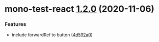 # mono-test-react [1.2.0](https://github.com/richmccartney/mono-test/compare/mono-test-react@1.1.0...mono-test-react@1.2.0) (2020-11-06)


### Features

* include forwardRef to button ([4d592a0](https://github.com/richmccartney/mono-test/commit/4d592a002836c766abd84d4d394cbe6f18092fea))
